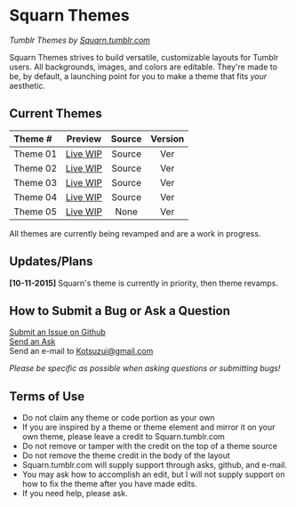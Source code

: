 # Squarn Themes

*Tumblr Themes by [Squarn.tumblr.com](http://squarn.tumblr.com)*

Squarn Themes strives to build versatile, customizable layouts for Tumblr users. All backgrounds, images, and colors are editable. They're made to be, by default, a launching point for you to make a theme that fits *your* aesthetic.

## Current Themes

Theme #  | Preview                                 | Source | Version 
:------- | :-------------------------------------: | :----: | :--:
Theme 01 | [Live WIP](http://square-theme1.tumblr.com) | Source | Ver
Theme 02 | [Live WIP](http://square-theme2.tumblr.com) | Source | Ver
Theme 03 | [Live WIP](http://psychosomatica.tumblr.com) | Source | Ver
Theme 04 | [Live WIP](http://square-theme4.tumblr.com) | Source | Ver
Theme 05 | [Live WIP](http://squarn.tumblr.com)        | None   | Ver

All themes are currently being revamped and are a work in progress.

## Updates/Plans
**[10-11-2015]** Squarn's theme is currently in priority, then theme revamps.

## How to Submit a Bug or Ask a Question

[Submit an Issue on Github](https://github.com/Squarn/Squarn-Themes/issues)  
[Send an Ask](http://squarn.tumblr.com/ask)  
Send an e-mail to Kotsuzui@gmail.com

*Please be specific as possible when asking questions or submitting bugs!*

## Terms of Use

- Do not claim any theme or code portion as your own
- If you are inspired by a theme or theme element and mirror it on your own theme, please leave a credit to Squarn.tumblr.com
- Do not remove or tamper with the credit on the top of a theme source
- Do not remove the theme credit in the body of the layout
- Squarn.tumblr.com will supply support through asks, github, and e-mail. 
- You may ask how to accomplish an edit, but I will not supply support on how to fix the theme after you have made edits.
- If you need help, please ask.
